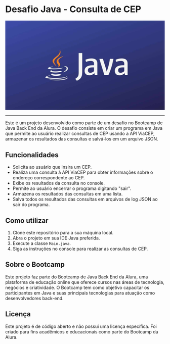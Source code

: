 
# Desafio Java - Consulta de CEP

![JAVA API](https://github.com/cgvargas/desafioApiJsonCep/blob/main/img/java_img.jpg)

---

Este é um projeto desenvolvido como parte de um desafio no Bootcamp de Java Back End da Alura. O desafio consiste em criar um programa em Java que permite ao usuário realizar consultas de CEP usando a API ViaCEP, armazenar os resultados das consultas e salvá-los em um arquivo JSON.

## Funcionalidades

- Solicita ao usuário que insira um CEP.
- Realiza uma consulta à API ViaCEP para obter informações sobre o endereço correspondente ao CEP.
- Exibe os resultados da consulta no console.
- Permite ao usuário encerrar o programa digitando "sair".
- Armazena os resultados das consultas em uma lista.
- Salva todos os resultados das consultas em arquivos de log JSON ao sair do programa.

## Como utilizar

1. Clone este repositório para a sua máquina local.
2. Abra o projeto em sua IDE Java preferida.
3. Execute a classe `Main.java`.
4. Siga as instruções no console para realizar as consultas de CEP.

## Sobre o Bootcamp

Este projeto faz parte do Bootcamp de Java Back End da Alura, uma plataforma de educação online que oferece cursos nas áreas de tecnologia, negócios e criatividade. O Bootcamp tem como objetivo capacitar os participantes em Java e suas principais tecnologias para atuação como desenvolvedores back-end.

## Licença

Este projeto é de código aberto e não possui uma licença específica. Foi criado para fins acadêmicos e educacionais como parte do Bootcamp da Alura.


